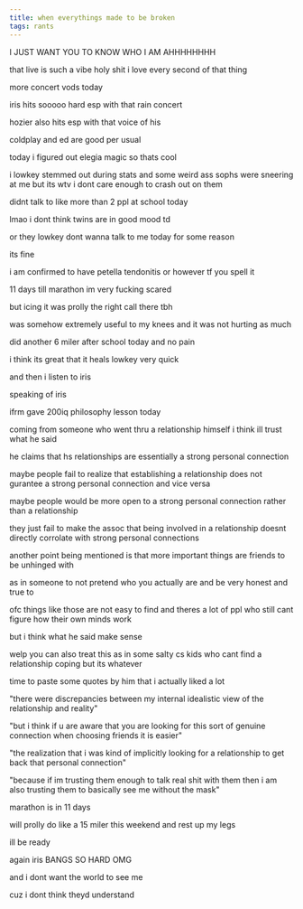 ```yaml
---
title: when everythings made to be broken
tags: rants
---
```


I JUST WANT YOU TO KNOW WHO I AM AHHHHHHHH

that live is such a vibe holy shit i love every second of that thing

more concert vods today

iris hits sooooo hard esp with that rain concert

hozier also hits esp with that voice of his

coldplay and ed are good per usual

today i figured out elegia magic so thats cool

i lowkey stemmed out during stats and some weird ass sophs were sneering at me but its wtv i dont care enough to crash out on them

didnt talk to like more than 2 ppl at school today

lmao i dont think twins are in good mood td

or they lowkey dont wanna talk to me today for some reason

its fine

i am confirmed to have petella tendonitis or however tf you spell it

11 days till marathon im very fucking scared

but icing it was prolly the right call there tbh

was somehow extremely useful to my knees and it was not hurting as much

did another 6 miler after school today and no pain

i think its great that it heals lowkey very quick

and then i listen to iris

speaking of iris

ifrm gave 200iq philosophy lesson today

coming from someone who went thru a relationship himself i think ill trust what he said

he claims that hs relationships are essentially a strong personal connection

maybe people fail to realize that establishing a relationship does not gurantee a strong personal connection and vice versa

maybe people would be more open to a strong personal connection rather than a relationship

they just fail to make the assoc that being involved in a relationship doesnt directly corrolate with strong personal connections

another point being mentioned is that more important things are friends to be unhinged with

as in someone to not pretend who you actually are and be very honest and true to

ofc things like those are not easy to find and theres a lot of ppl who still cant figure how their own minds work

but i think what he said make sense

welp you can also treat this as in some salty cs kids who cant find a relationship coping but its whatever

time to paste some quotes by him that i actually liked a lot

"there were discrepancies between my internal idealistic view of the relationship and reality"

"but i think if u are aware that you are looking for this sort of genuine connection when choosing friends it is easier"

"the realization that i was kind of implicitly looking for a relationship to get back that personal connection"

"because if im trusting them enough to talk real shit with them then i am also trusting them to basically see me without the mask"

marathon is in 11 days

will prolly do like a 15 miler this weekend and rest up my legs

ill be ready

again iris BANGS SO HARD OMG

and i dont want the world to see me

cuz i dont think theyd understand

